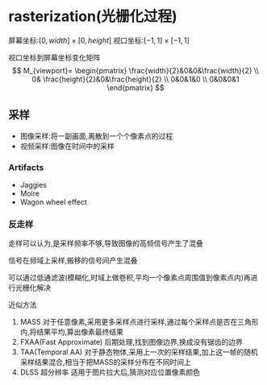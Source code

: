 # rasterization(光栅化过程)

屏幕坐标:$[0,width]\times[0,height]$
视口坐标:$[-1,1]\times[-1,1]$

视口坐标到屏幕坐标变化矩阵
$$
M_{viewport}=
\begin{pmatrix}
   \frac{width}{2}&0&0&\frac{width}{2} \\
   0& \frac{height}{2}&0&\frac{height}{2} \\
   0&0&1&0 \\
   0&0&0&1
  \end{pmatrix}
$$

## 采样

- 图像采样:将一副画面,离散到一个个像素点的过程
- 视频采样:图像在时间中的采样

### Artifacts

- Jaggies
- Moire
- Wagon wheel effect

### 反走样

走样可以认为,是采样频率不够,导致图像的高频信号产生了混叠

信号在频域上采样,搬移的信号间产生混叠

可以通过低通滤波(模糊化,时域上做卷积,平均一个像素点周围值到像素点内)再进行光栅化解决

近似方法

1. MASS 对于任意像素,采用更多采样点进行采样,通过每个采样点是否在三角形内,将结果平均,算出像素最终结果  
2. FXAA(Fast Approximate) 后期处理,找到图像边界,换成没有锯齿的边界
3. TAA(Temporal AA) 对于静态物体,采用上一次的采样结果,加上这一帧的随机采样结果混合,相当于把MASS的采样分布在不同时间上
4. DLSS 超分辨率 适用于图片拉大后,猜测对应位置像素颜色
